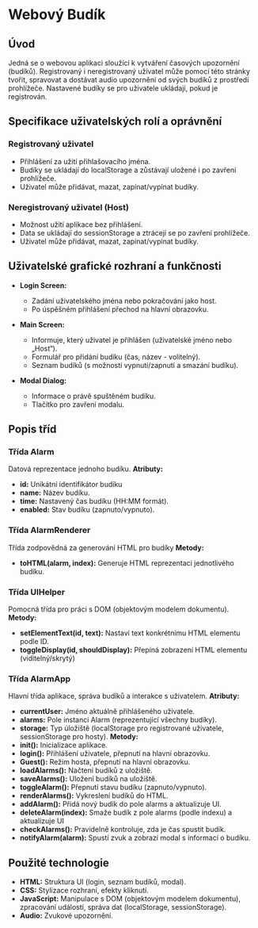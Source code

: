 # Webový Budík

## Úvod
Jedná se o webovou aplikaci sloužící k vytváření časových upozornění (budíků). Registrovaný i neregistrovaný uživatel může pomocí této stránky tvořit, spravovat a dostávat audio upozornění od svých budíků z prostředí prohlížeče. Nastavené budíky se pro uživatele ukládají, pokud je registrován.

## Specifikace uživatelských rolí a oprávnění
### Registrovaný uživatel
- Přihlášení za užití přihlašovacího jména.
- Budíky se ukládají do localStorage a zůstávají uložené i po zavření prohlížeče.
- Uživatel může přidávat, mazat, zapínat/vypínat budíky.
### Neregistrovaný uživatel (Host)
- Možnost užití aplikace bez přihlášení.
- Data se ukládají do sessionStorage a ztrácejí se po zavření prohlížeče.
- Uživatel může přidávat, mazat, zapínat/vypínat budíky.

## Uživatelské grafické rozhraní a funkčnosti
- **Login Screen:**
    - Zadání uživatelského jména nebo pokračování jako host.
    - Po úspěšném přihlášení přechod na hlavní obrazovku.

- **Main Screen:**
    - Informuje, který uživatel je přihlášen (uživatelské jméno nebo „Host“).
    - Formulář pro přidání budíku (čas, název - volitelný).
    - Seznam budíků (s možností vypnutí/zapnutí a smazání budíku).

- **Modal Dialog:**
    - Informace o právě spuštěném budíku.
    - Tlačítko pro zavření modalu.

## Popis tříd
### Třída Alarm
Datová reprezentace jednoho budíku.
**Atributy:**
- **id:** Unikátní identifikátor budíku
- **name:** Název budíku.
- **time:** Nastavený čas budíku (HH:MM formát).
- **enabled:** Stav budíku (zapnuto/vypnuto).

### Třída AlarmRenderer
Třída zodpovědná za generování HTML pro budíky
**Metody:**
- **toHTML(alarm, index):** Generuje HTML reprezentaci jednotlivého budíku.

### Třída UIHelper
Pomocná třída pro práci s DOM (objektovým modelem dokumentu).
**Metody:**
- **setElementText(id, text):** Nastaví text konkrétnímu HTML elementu podle ID.
- **toggleDisplay(id, shouldDisplay):** Přepíná zobrazení HTML elementu (viditelný/skrytý)
### Třída AlarmApp
Hlavní třída aplikace, správa budíků a interakce s uživatelem.
**Atributy:**
- **currentUser:** Jméno aktuálně přihlášeného uživatele.
- **alarms:** Pole instancí Alarm (reprezentující všechny budíky).
- **storage:** Typ úložiště (localStorage pro registrované uživatele, sessionStorage pro hosty).
**Metody:**
- **init():** Inicializace aplikace.
- **login():** Přihlášení uživatele, přepnutí na hlavní obrazovku.
- **Guest():** Režim hosta, přepnutí na hlavní obrazovku.
- **loadAlarms():** Načtení budíků z uložiště.
- **saveAlarms():** Uložení budíků na uložiště.
- **toggleAlarm():** Přepnutí stavu budíku (zapnuto/vypnuto).
- **renderAlarms():** Vykreslení budíků do HTML.
- **addAlarm():** Přidá nový budík do pole alarms a aktualizuje UI.
- **deleteAlarm(index):** Smaže budík z pole alarms (podle indexu) a aktualizuje UI
- **checkAlarms():** Pravidelně kontroluje, zda je čas spustit budík.
- **notifyAlarm(alarm):** Spustí zvuk a zobrazí modal s informací o budíku.
## Použité technologie
- **HTML:** Struktura UI (login, seznam budíků, modal).
- **CSS:** Stylizace rozhraní, efekty kliknutí.
- **JavaScript:** Manipulace s DOM (objektovým modelem dokumentu), zpracování událostí, správa dat (localStorage, sessionStorage).
- **Audio:** Zvukové upozornění.